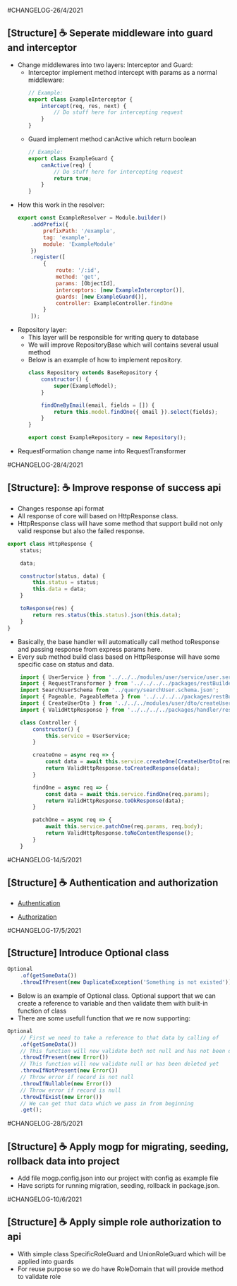 #CHANGELOG-26/4/2021
## [Structure] ☕ Seperate middleware into guard and interceptor

- Change middlewares into two layers: Interceptor and Guard:
    - Interceptor implement method intercept with params as a normal middleware:
      ```javascript
      // Example:
      export class ExampleInterceptor {
          intercept(req, res, next) {
              // Do stuff here for intercepting request
          }
      }
      ```
    - Guard implement method canActive which return boolean
      ```javascript
      // Example:
      export class ExampleGuard {
          canActive(req) {
              // Do stuff here for intercepting request
              return true;
          }
      }
      ```
- How this work in the resolver:
    ```javascript
    export const ExampleResolver = Module.builder()
        .addPrefix({
            prefixPath: '/example',
            tag: 'example',
            module: 'ExampleModule'
        })
        .register([
            {
                route: '/:id',
                method: 'get',
                params: [ObjectId],
                interceptors: [new ExampleInterceptor()],
                guards: [new ExampleGuard()],
                controller: ExampleController.findOne
            }
        ]);

    ```
- Repository layer:
  - This layer will be responsible for writing query to database
  - We will improve RepositoryBase which will contains several usual method
  - Below is an example of how to implement repository.
    ```javascript
    class Repository extends BaseRepository {
        constructor() {
            super(ExampleModel);
        }

        findOneByEmail(email, fields = []) {
            return this.model.findOne({ email }).select(fields);
        }
    }

    export const ExampleRepository = new Repository();

    ```
- RequestFormation change name into RequestTransformer

#CHANGELOG-28/4/2021
## [Structure]: ☕ Improve response of success api

- Changes response api format
- All response of core will based on HttpResponse class.
- HttpResponse class will have some method that support build
not only valid response but also the failed response.
```javascript
export class HttpResponse {
    status;

    data;

    constructor(status, data) {
        this.status = status;
        this.data = data;
    }

    toResponse(res) {
        return res.status(this.status).json(this.data);
    }
}
```
- Basically, the base handler will automatically call method toResponse and
passing response from express params here.
- Every sub method build class based on HttpResponse
will have some specific case on status and data.
```javascript
    import { UserService } from '../../../modules/user/service/user.service';
    import { RequestTransformer } from '../../../../packages/restBuilder/core/requestTransformer';
    import SearchUserSchema from '../query/searchUser.schema.json';
    import { Pageable, PageableMeta } from '../../../../packages/restBuilder/core/pageable';
    import { CreateUserDto } from '../../../modules/user/dto/createUser.dto';
    import { ValidHttpResponse } from '../../../../packages/handler/response/validHttp.response';

    class Controller {
        constructor() {
            this.service = UserService;
        }

        createOne = async req => {
            const data = await this.service.createOne(CreateUserDto(req.body));
            return ValidHttpResponse.toCreatedResponse(data);
        }

        findOne = async req => {
            const data = await this.service.findOne(req.params);
            return ValidHttpResponse.toOkResponse(data);
        }

        patchOne = async req => {
            await this.service.patchOne(req.params, req.body);
            return ValidHttpResponse.toNoContentResponse();
        }
    }
```

#CHANGELOG-14/5/2021

## [Structure] ☕ Authentication and authorization

- [Authentication](./src/packages/authModel/module/authentication/README.md)

- [Authorization](./src/packages/authModel/module/authorization/README.md)

#CHANGELOG-17/5/2021
## [Structure] Introduce Optional class
```javascript
Optional
    .of(getSomeData())
    .throwIfPresent(new DuplicateException('Something is not existed'));
```
- Below is an example of Optional class. Optional support that we can create a reference to variable and then validate them with built-in function of class
- There are some usefull function that we re now supporting:
```javascript
Optional
    // First we need to take a reference to that data by calling of
    .of(getSomeData())
    // This function will now validate both not null and has not been deleted yet
    .throwIfPresent(new Error())
    // This function will now validate null or has been deleted yet
    .throwIfNotPresent(new Error())
    // Throw error if record is not null
    .throwIfNullable(new Error())
    // Throw error if record is null
    .throwIfExist(new Error())
    // We can get that data which we pass in from beginning
    .get();
```

#CHANGELOG-28/5/2021
## [Structure] ☕ Apply mogp for migrating, seeding, rollback data into project
- Add file mogp.config.json into our project with config as example file
- Have scripts for running migration, seeding, rollback in package.json.

#CHANGELOG-10/6/2021

## [Structure] ☕ Apply simple role authorization to api
- With simple class SpecificRoleGuard and UnionRoleGuard which will be applied into guards
- For reuse purpose so we do have RoleDomain that will provide method to validate role